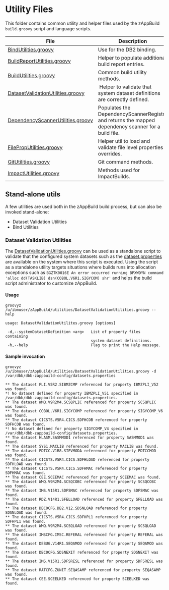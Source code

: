 # Utility Files
This folder contains common utility and helper files used by the zAppBuild `build.groovy` script and language scripts.

File | Description
--- | --- 
[BindUtilities.groovy](BindUtilities.groovy) | Use for the DB2 binding.
[BuildReportUtilities.groovy](BuildReportUtilities.groovy) | Helper to populate additional build report entries.
[BuildUtilities.groovy](BuildUtilities.groovy) | Common build utility methods.
[DatasetValidationUtilities.groovy](DatasetValidationUtilities.groovy) | Helper to validate that system dataset definitions are correctly defined.
[DependencyScannerUtilities.groovy](DependencyScannerUtilities.groovy) | Populates the DependencyScannerRegistry and returns the mapped dependency scanner for a build file.
[FilePropUtilities.groovy](FilePropUtilities.groovy) | Helper util to load and validate file level properties overrides.
[GitUtilities.groovy](GitUtilities.groovy) | Git command methods.
[ImpactUtilities.groovy](ImpactUtilities.groovy) | Methods used for ImpactBuilds.

## Stand-alone utils

A few utilities are used both in the zAppBuild build process, but can also be invoked stand-alone:
* Dataset Validation Utilities
* Bind Utilities

### Dataset Validation Utilities

The [DatasetValidationUtilities.groovy](DatasetValidationUtilities.groovy) can be used as a standalone script to validate that the configured system datasets such as the [dataset.properties](../build-conf/datasets.properties) are available on the system where this script is executed. Using the script as a standalone utility targets situations where builds runs into allocation exceptions such as `BGZTK0016E An error occurred running BPXWDYN command 'alloc dd(TASKLIB) dsn(COBOL.V6R1.SIGYCOM) shr'` and helps the build script administrator to customize zAppBuild. 

#### Usage

```
groovyz /u/ibmuser/zAppBuild/utilities/DatasetValidationUtilities.groovy --help

usage: DatasetValidationUtilites.groovy [options]

 -d,--systemDatasetDefinition <arg>   List of property files containing
                                      system dataset definitions.
 -h,--help                            Flag to print the Help message.
```

#### Sample invocation

```
groovyz /u/ibmuser/zAppBuild/utilities/DatasetValidationUtilities.groovy -d /var/dbb/dbb-zappbuild-config/datasets.properties

** The dataset PLI.V5R2.SIBMZCMP referenced for property IBMZPLI_V52 was found.
*! No dataset defined for property IBMZPLI_V51 specified in /var/dbb/dbb-zappbuild-config/datasets.properties.
** The dataset WMQ.V9R2M4.SCSQPLIC referenced for property SCSQPLIC was found.
** The dataset COBOL.V6R1.SIGYCOMP referenced for property SIGYCOMP_V6 was found.
** The dataset CICSTS.V5R4.CICS.SDFHCOB referenced for property SDFHCOB was found.
*! No dataset defined for property SIGYCOMP_V4 specified in /var/dbb/dbb-zappbuild-config/datasets.properties.
** The dataset HLASM.SASMMOD1 referenced for property SASMMOD1 was found.
** The dataset SYS1.MACLIB referenced for property MACLIB was found.
** The dataset PDTCC.V1R8.SIPVMODA referenced for property PDTCCMOD was found.
** The dataset CICSTS.V5R4.CICS.SDFHLOAD referenced for property SDFHLOAD was found.
** The dataset CICSTS.V5R4.CICS.SDFHMAC referenced for property SDFHMAC was found.
** The dataset CEE.SCEEMAC referenced for property SCEEMAC was found.
** The dataset WMQ.V9R2M4.SCSQCOBC referenced for property SCSQCOBC was found.
** The dataset IMS.V15R1.SDFSMAC referenced for property SDFSMAC was found.
** The dataset RDZ.V14R1.SFELLOAD referenced for property SFELLOAD was found.
** The dataset DBC0CFG.DB2.V12.SDSNLOAD referenced for property SDSNLOAD was found.
** The dataset CICSTS.V5R4.CICS.SDFHPL1 referenced for property SDFHPL1 was found.
** The dataset WMQ.V9R2M4.SCSQLOAD referenced for property SCSQLOAD was found.
** The dataset IMSCFG.IMSC.REFERAL referenced for property REFERAL was found.
** The dataset DEBUG.V14R1.SEQAMOD referenced for property SEQAMOD was found.
** The dataset DBC0CFG.SDSNEXIT referenced for property SDSNEXIT was found.
** The dataset IMS.V15R1.SDFSRESL referenced for property SDFSRESL was found.
** The dataset RATCFG.ZUNIT.SEQASAMP referenced for property SEQASAMP was found.
** The dataset CEE.SCEELKED referenced for property SCEELKED was found.
```
